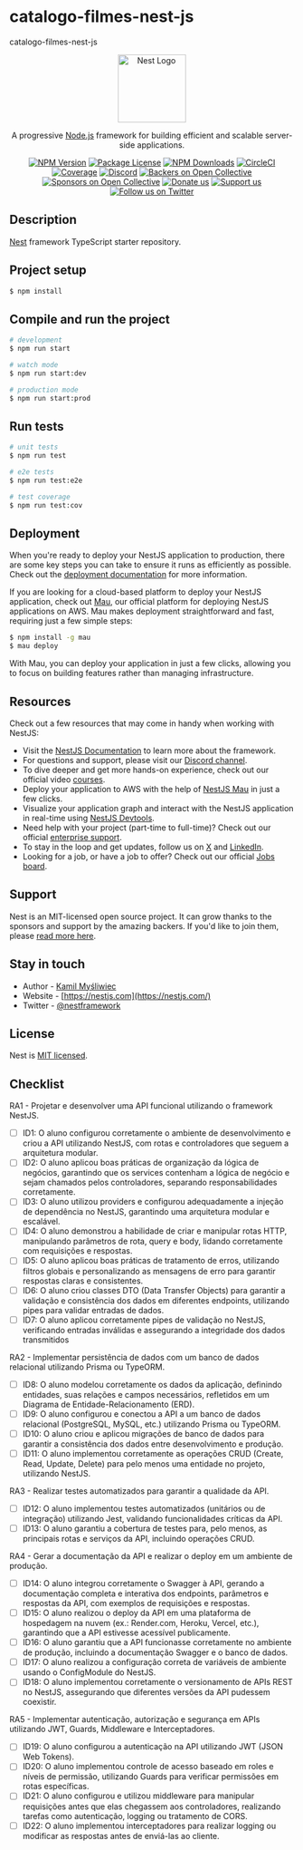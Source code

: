 # catalogo-filmes-nest-js
catalogo-filmes-nest-js

<p align="center">
  <a href="http://nestjs.com/" target="blank"><img src="https://nestjs.com/img/logo-small.svg" width="120" alt="Nest Logo" /></a>
</p>

[circleci-image]: https://img.shields.io/circleci/build/github/nestjs/nest/master?token=abc123def456
[circleci-url]: https://circleci.com/gh/nestjs/nest

  <p align="center">A progressive <a href="http://nodejs.org" target="_blank">Node.js</a> framework for building efficient and scalable server-side applications.</p>
    <p align="center">
<a href="https://www.npmjs.com/~nestjscore" target="_blank"><img src="https://img.shields.io/npm/v/@nestjs/core.svg" alt="NPM Version" /></a>
<a href="https://www.npmjs.com/~nestjscore" target="_blank"><img src="https://img.shields.io/npm/l/@nestjs/core.svg" alt="Package License" /></a>
<a href="https://www.npmjs.com/~nestjscore" target="_blank"><img src="https://img.shields.io/npm/dm/@nestjs/common.svg" alt="NPM Downloads" /></a>
<a href="https://circleci.com/gh/nestjs/nest" target="_blank"><img src="https://img.shields.io/circleci/build/github/nestjs/nest/master" alt="CircleCI" /></a>
<a href="https://coveralls.io/github/nestjs/nest?branch=master" target="_blank"><img src="https://coveralls.io/repos/github/nestjs/nest/badge.svg?branch=master#9" alt="Coverage" /></a>
<a href="https://discord.gg/G7Qnnhy" target="_blank"><img src="https://img.shields.io/badge/discord-online-brightgreen.svg" alt="Discord"/></a>
<a href="https://opencollective.com/nest#backer" target="_blank"><img src="https://opencollective.com/nest/backers/badge.svg" alt="Backers on Open Collective" /></a>
<a href="https://opencollective.com/nest#sponsor" target="_blank"><img src="https://opencollective.com/nest/sponsors/badge.svg" alt="Sponsors on Open Collective" /></a>
  <a href="https://paypal.me/kamilmysliwiec" target="_blank"><img src="https://img.shields.io/badge/Donate-PayPal-ff3f59.svg" alt="Donate us"/></a>
    <a href="https://opencollective.com/nest#sponsor"  target="_blank"><img src="https://img.shields.io/badge/Support%20us-Open%20Collective-41B883.svg" alt="Support us"></a>
  <a href="https://twitter.com/nestframework" target="_blank"><img src="https://img.shields.io/twitter/follow/nestframework.svg?style=social&label=Follow" alt="Follow us on Twitter"></a>
</p>
  <!--[![Backers on Open Collective](https://opencollective.com/nest/backers/badge.svg)](https://opencollective.com/nest#backer)
  [![Sponsors on Open Collective](https://opencollective.com/nest/sponsors/badge.svg)](https://opencollective.com/nest#sponsor)-->

## Description

[Nest](https://github.com/nestjs/nest) framework TypeScript starter repository.

## Project setup

```bash
$ npm install
```

## Compile and run the project

```bash
# development
$ npm run start

# watch mode
$ npm run start:dev

# production mode
$ npm run start:prod
```

## Run tests

```bash
# unit tests
$ npm run test

# e2e tests
$ npm run test:e2e

# test coverage
$ npm run test:cov
```

## Deployment

When you're ready to deploy your NestJS application to production, there are some key steps you can take to ensure it runs as efficiently as possible. Check out the [deployment documentation](https://docs.nestjs.com/deployment) for more information.

If you are looking for a cloud-based platform to deploy your NestJS application, check out [Mau](https://mau.nestjs.com), our official platform for deploying NestJS applications on AWS. Mau makes deployment straightforward and fast, requiring just a few simple steps:

```bash
$ npm install -g mau
$ mau deploy
```

With Mau, you can deploy your application in just a few clicks, allowing you to focus on building features rather than managing infrastructure.

## Resources

Check out a few resources that may come in handy when working with NestJS:

- Visit the [NestJS Documentation](https://docs.nestjs.com) to learn more about the framework.
- For questions and support, please visit our [Discord channel](https://discord.gg/G7Qnnhy).
- To dive deeper and get more hands-on experience, check out our official video [courses](https://courses.nestjs.com/).
- Deploy your application to AWS with the help of [NestJS Mau](https://mau.nestjs.com) in just a few clicks.
- Visualize your application graph and interact with the NestJS application in real-time using [NestJS Devtools](https://devtools.nestjs.com).
- Need help with your project (part-time to full-time)? Check out our official [enterprise support](https://enterprise.nestjs.com).
- To stay in the loop and get updates, follow us on [X](https://x.com/nestframework) and [LinkedIn](https://linkedin.com/company/nestjs).
- Looking for a job, or have a job to offer? Check out our official [Jobs board](https://jobs.nestjs.com).

## Support

Nest is an MIT-licensed open source project. It can grow thanks to the sponsors and support by the amazing backers. If you'd like to join them, please [read more here](https://docs.nestjs.com/support).

## Stay in touch

- Author - [Kamil Myśliwiec](https://twitter.com/kammysliwiec)
- Website - [https://nestjs.com](https://nestjs.com/)
- Twitter - [@nestframework](https://twitter.com/nestframework)

## License

Nest is [MIT licensed](https://github.com/nestjs/nest/blob/master/LICENSE).

## Checklist

RA1 - Projetar e desenvolver uma API funcional utilizando o framework NestJS.
- [ ] ID1: O aluno configurou corretamente o ambiente de desenvolvimento e criou a API utilizando NestJS, com rotas e controladores que seguem a arquitetura modular.
- [ ] ID2: O aluno aplicou boas práticas de organização da lógica de negócios, garantindo que os services contenham a lógica de negócio e sejam chamados pelos controladores, separando responsabilidades corretamente.
- [ ] ID3: O aluno utilizou providers e configurou adequadamente a injeção de dependência no NestJS, garantindo uma arquitetura modular e escalável.
- [ ] ID4: O aluno demonstrou a habilidade de criar e manipular rotas HTTP, manipulando parâmetros de rota, query e body, lidando corretamente com requisições e respostas.
- [ ] ID5: O aluno aplicou boas práticas de tratamento de erros, utilizando filtros globais e personalizando as mensagens de erro para garantir respostas claras e consistentes.
- [ ] ID6: O aluno criou classes DTO (Data Transfer Objects) para garantir a validação e consistência dos dados em diferentes endpoints, utilizando pipes para validar entradas de dados.
- [ ] ID7: O aluno aplicou corretamente pipes de validação no NestJS, verificando entradas inválidas e assegurando a integridade dos dados transmitidos

RA2 - Implementar persistência de dados com um banco de dados relacional utilizando Prisma ou TypeORM.

- [ ] ID8: O aluno modelou corretamente os dados da aplicação, definindo entidades, suas relações e campos necessários, refletidos em um Diagrama de Entidade-Relacionamento (ERD).
- [ ] ID9: O aluno configurou e conectou a API a um banco de dados relacional (PostgreSQL, MySQL, etc.) utilizando Prisma ou TypeORM.
- [ ] ID10: O aluno criou e aplicou migrações de banco de dados para garantir a consistência dos dados entre desenvolvimento e produção.
- [ ] ID11: O aluno implementou corretamente as operações CRUD (Create, Read, Update, Delete) para pelo menos uma entidade no projeto, utilizando NestJS.

RA3 - Realizar testes automatizados para garantir a qualidade da API.

- [ ] ID12: O aluno implementou testes automatizados (unitários ou de integração) utilizando Jest, validando funcionalidades críticas da API.
- [ ] ID13: O aluno garantiu a cobertura de testes para, pelo menos, as principais rotas e serviços da API, incluindo operações CRUD.

RA4 - Gerar a documentação da API e realizar o deploy em um ambiente de produção.

- [ ] ID14: O aluno integrou corretamente o Swagger à API, gerando a documentação completa e interativa dos endpoints, parâmetros e respostas da API, com exemplos de requisições e respostas.
- [ ] ID15: O aluno realizou o deploy da API em uma plataforma de hospedagem na nuvem (ex.: Render.com, Heroku, Vercel, etc.), garantindo que a API estivesse acessível publicamente.
- [ ] ID16: O aluno garantiu que a API funcionasse corretamente no ambiente de produção, incluindo a documentação Swagger e o banco de dados.
- [ ] ID17: O aluno realizou a configuração correta de variáveis de ambiente usando o ConfigModule do NestJS.
- [ ] ID18: O aluno implementou corretamente o versionamento de APIs REST no NestJS, assegurando que diferentes versões da API pudessem coexistir.

RA5 - Implementar autenticação, autorização e segurança em APIs utilizando JWT, Guards, Middleware e Interceptadores.

- [ ] ID19: O aluno configurou a autenticação na API utilizando JWT (JSON Web Tokens).
- [ ] ID20: O aluno implementou controle de acesso baseado em roles e níveis de permissão, utilizando Guards para verificar permissões em rotas específicas.
- [ ] ID21: O aluno configurou e utilizou middleware para manipular requisições antes que elas chegassem aos controladores, realizando tarefas como autenticação, logging ou tratamento de CORS.
- [ ] ID22: O aluno implementou interceptadores para realizar logging ou modificar as respostas antes de enviá-las ao cliente.
